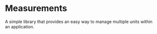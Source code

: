 # Measurements
A simple library that provides an easy way to manage multiple units within an application.
